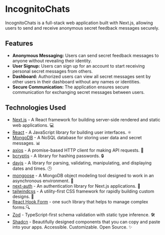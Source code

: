 # IncognitoChats

IncognitoChats is a full-stack web application built with Next.js, allowing users to send and receive anonymous secret feedback messages securely.

## Features

- **Anonymous Messaging:** Users can send secret feedback messages to anyone without revealing their identity.
- **User Signup:** Users can sign up for an account to start receiving personal secret messages from others.
- **Dashboard:** Authorized users can view all secret messages sent by other users in their dashboard without any names or identities.
- **Secure Communication:** The application ensures secure communication for exchanging secret messages between users.

## Technologies Used

- [Next.js](https://nextjs.org/) - A React framework for building server-side rendered and static web applications. 💻
- [React](https://reactjs.org/) - A JavaScript library for building user interfaces. ⚛️
- [MongoDB](https://www.mongodb.com/) - A NoSQL database for storing user data and secret messages. 📊
- [axios](https://axios-http.com/) - A promise-based HTTP client for making API requests. 🚀
- [bcryptjs](https://www.npmjs.com/package/bcryptjs) - A library for hashing passwords. 🔒
- [dayjs](https://day.js.org/) - A library for parsing, validating, manipulating, and displaying dates and times. 🕒
- [mongoose](https://mongoosejs.com/) - A MongoDB object modeling tool designed to work in an asynchronous environment. 🐆
- [next-auth](https://next-auth.js.org/) - An authentication library for Next.js applications. 🔑
- [tailwindcss](https://tailwindcss.com/) - A utility-first CSS framework for rapidly building custom designs. 🎨
- [React Hook Form](https://www.react-hook-form.com/) - one such library that helps to manage complex forms.🔍
- [Zod](https://zod.dev/) - TypeScript-first schema validation with static type inference. 🛠️
- [Shadcn](https://shadcn.com/) - Beautifully designed components that you can copy and paste into your apps. Accessible. Customizable. Open Source. ✨
